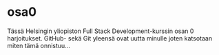 # osa0
Tässä Helsingin yliopiston Full Stack Development-kurssin osan 0 harjoitukset.
GitHub- sekä Git yleensä ovat uutta minulle joten katsotaan miten tämä onnistuu...
